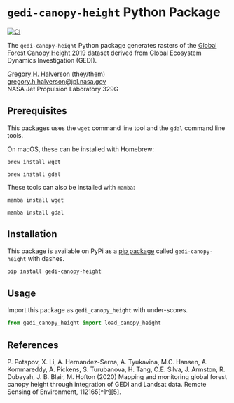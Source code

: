 # `gedi-canopy-height` Python Package

[![CI](https://github.com/JPL-Evapotranspiration-Algorithms/gedi-canopy-height/actions/workflows/ci.yml/badge.svg)](https://github.com/JPL-Evapotranspiration-Algorithms/gedi-canopy-height/actions/workflows/ci.yml)

The `gedi-canopy-height` Python package generates rasters of the [Global Forest Canopy Height 2019](https://glad.umd.edu/dataset/gedi/) dataset derived from Global Ecosystem Dynamics Investigation (GEDI).

[Gregory H. Halverson](https://github.com/gregory-halverson-jpl) (they/them)<br>
[gregory.h.halverson@jpl.nasa.gov](mailto:gregory.h.halverson@jpl.nasa.gov)<br>
NASA Jet Propulsion Laboratory 329G

## Prerequisites

This packages uses the `wget` command line tool and the `gdal` command line tools.

On macOS, these can be installed with Homebrew:

```
brew install wget
```

```
brew install gdal
```

These tools can also be installed with `mamba`:

```
mamba install wget
```

```
mamba install gdal
```

## Installation

This package is available on PyPi as a [pip package](https://pypi.org/project/gedi-canopy-height/) called `gedi-canopy-height` with dashes.

```bash
pip install gedi-canopy-height
```

## Usage

Import this package as `gedi_canopy_height` with under-scores.

```python
from gedi_canopy_height import load_canopy_height
```

## References

P. Potapov, X. Li, A. Hernandez-Serna, A. Tyukavina, M.C. Hansen, A. Kommareddy, A. Pickens, S. Turubanova, H. Tang, C.E. Silva, J. Armston, R. Dubayah, J. B. Blair, M. Hofton (2020) Mapping and monitoring global forest canopy height through integration of GEDI and Landsat data. Remote Sensing of Environment, 112165[^1^][5].

